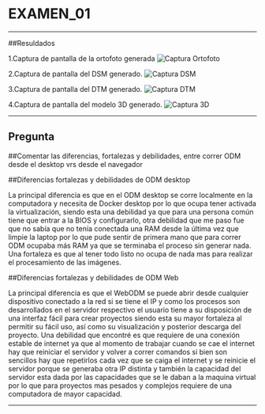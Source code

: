 # EXAMEN_01


----------------------------------
##Resuldados 

1.Captura de pantalla de la ortofoto generada
![Captura Ortofoto](https://cdn.discordapp.com/attachments/501881994469441543/813250376190918727/Captura_D3.png) 

2.Captura de pantalla del DSM generado.
![Captura DSM](https://cdn.discordapp.com/attachments/501881994469441543/813250398033805332/Captura_DSM.png)

3.Captura de pantalla del DTM generado.
![Captura DTM](https://cdn.discordapp.com/attachments/501881994469441543/813250408436858902/Captura_DTM.png)

4.Captura de pantalla del modelo 3D generado.
![Captura 3D](https://cdn.discordapp.com/attachments/501881994469441543/813250376190918727/Captura_D3.png)

----------------------------------

## Pregunta


##Comentar las diferencias, fortalezas y debilidades, entre correr ODM desde el desktop vrs desde el navegador


##Diferencias fortalezas y debilidades de ODM desktop

   La principal diferencia es que en el ODM desktop se corre localmente en la computadora y necesita de Docker desktop por lo que ocupa tener activada la virtualización, siendo esta una debilidad ya que para una persona común tiene que entrar a la BIOS y configurarlo, otra debilidad que me paso fue que no sabía que no tenía conectada una RAM desde la última vez que limpie la laptop por lo que pude sentir de primera mano que para correr ODM ocupaba más RAM ya que se terminaba el proceso sin generar nada. Una fortaleza es que al tener todo listo no ocupa de nada mas para realizar el procesamiento de las imágenes.

##Diferencias fortalezas y debilidades de ODM Web

   La principal diferencia es que el WebODM se puede abrir desde cualquier dispositivo conectado a la red si se tiene el IP y como los procesos son desarrollados en el servidor respectivo el usuario tiene a su disposición de una interfaz fácil para crear proyectos siendo esta su mayor fortaleza al permitir su fácil uso, así como su visualización y posterior descarga del proyecto. Una debilidad que encontré es que requiere de una conexión estable de internet ya que al momento de trabajar cuando se cae el internet hay que reiniciar el servidor y volver a correr comandos si bien son sencillos hay que repetirlos cada vez que se caiga el internet y se reinicie el servidor porque se generaba otra IP distinta y también la capacidad del servidor esta dada por las capacidades que se le daban a la maquina virtual por lo que para proyectos mas pesados y complejos requiere de una computadora de mayor capacidad.

---------------------------------

